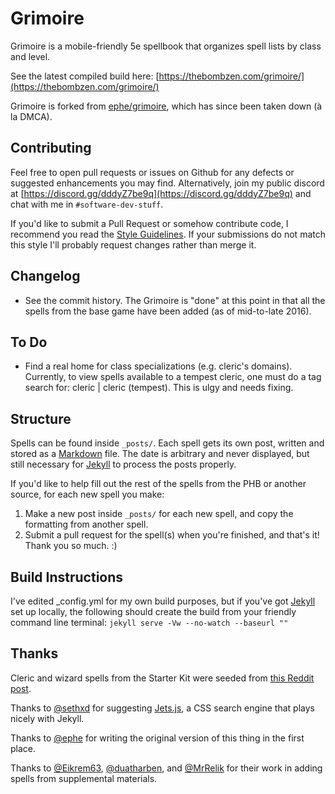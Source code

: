 # Grimoire

Grimoire is a mobile-friendly 5e spellbook that organizes spell lists by class and level.

See the latest compiled build here: [https://thebombzen.com/grimoire/](https://thebombzen.com/grimoire/)

Grimoire is forked from [ephe/grimoire](https://github.com/ephe/grimoire/), which has since been taken down (à la DMCA).

## Contributing
Feel free to open pull requests or issues on Github for any defects or suggested enhancements you may find. Alternatively, join my public discord at [https://discord.gg/dddyZ7be9q](https://discord.gg/dddyZ7be9q) and chat with me in `#software-dev-stuff`.

If you'd like to submit a Pull Request or somehow contribute code, I recommend you read the [Style Guidelines](https://github.com/thebombzen/grimoire/blob/master/style-guidelines.md). If your submissions do not match this style I'll probably request changes rather than merge it.

## Changelog
* See the commit history. The Grimoire is "done" at this point in that all the spells from the base game have been added (as of mid-to-late 2016).

## To Do
* Find a real home for class specializations (e.g. cleric's domains). Currently, to view spells available to a tempest cleric, one must do a tag search for: cleric | cleric (tempest). This is ulgy and needs fixing.

## Structure
Spells can be found inside `_posts/`. Each spell gets its own post, written and stored as a [Markdown](https://daringfireball.net/projects/markdown/basics) file. The date is arbitrary and never displayed, but still necessary for [Jekyll](https://jekyllrb.com) to process the posts properly.

If you'd like to help fill out the rest of the spells from the PHB or another source, for each new spell you make:

1. Make a new post inside `_posts/` for each new spell, and copy the formatting from another spell.
2. Submit a pull request for the spell(s) when you're finished, and that's it! Thank you so much. :)

## Build Instructions
I've edited _config.yml for my own build purposes, but if you've got [Jekyll](https://jekyllrb.com) set up locally, the following should create the build from your friendly command line terminal:
`jekyll serve -Vw --no-watch --baseurl ""`

## Thanks

Cleric and wizard spells from the Starter Kit were seeded from [this Reddit post](https://www.reddit.com/r/DnD/comments/2a7wau/5e_cleric_and_wizard_spells_sorted_by_level/).

Thanks to [@sethxd](https://github.com/sethxd/) for suggesting [Jets.js](https://jets.js.org/), a CSS search engine that plays nicely with Jekyll.

Thanks to [@ephe](https://github.com/ephe/) for writing the original version of this thing in the first place.

Thanks to [@Eikrem63](https://github.com/Eikrem63), [@duatharben](https://github.com/duatharben), and [@MrRelik](https://github.com/MrRelik) for their work in adding spells from supplemental materials.
